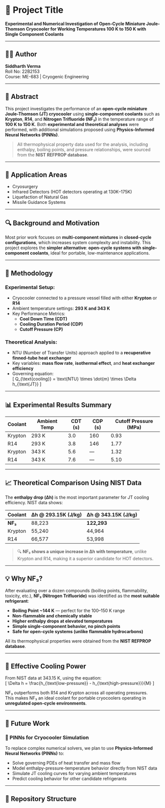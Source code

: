 # 📘 Project Title
**Experimental and Numerical Investigation of Open-Cycle Miniature Joule-Thomson Cryocooler for Working Temperatures 100 K to 150 K with Single Component Coolants**

---

## 👨‍🔬 Author

**Siddharth Verma**  
Roll No: 22B2153  
Course: ME-683 | Cryogenic Engineering  

---

## 📌 Abstract

This project investigates the performance of an **open-cycle miniature Joule-Thomson (JT) cryocooler** using **single-component coolants** such as **Krypton**, **R14**, and **Nitrogen Trifluoride (NF₃)** in the temperature range of **100 K to 150 K**. Both **experimental and theoretical analyses** were performed, with additional simulations proposed using **Physics-Informed Neural Networks (PINNs)**.

> All thermophysical property data used for the analysis, including enthalpy, boiling points, and pressure relationships, were sourced from the **NIST REFPROP database**.

---

## 🧊 Application Areas

- Cryosurgery  
- Infrared Detectors (HOT detectors operating at 130K–175K)  
- Liquefaction of Natural Gas  
- Missile Guidance Systems  

---

## 🔍 Background and Motivation

Most prior work focuses on **multi-component mixtures** in **closed-cycle configurations**, which increases system complexity and instability. This project explores the **simpler alternative**: **open-cycle systems with single-component coolants**, ideal for portable, low-maintenance applications.

---

## 🔬 Methodology

### Experimental Setup:
- Cryocooler connected to a pressure vessel filled with either **Krypton** or **R14**
- Ambient temperature settings: **293 K and 343 K**
- Key Performance Metrics:
  - **Cool Down Time (CDT)**
  - **Cooling Duration Period (CDP)**
  - **Cutoff Pressure (CP)**

### Theoretical Analysis:
- NTU (Number of Transfer Units) approach applied to a **recuperative finned-tube heat exchanger**
- Key variables: **mass flow rate**, **isothermal effect**, and **heat exchanger efficiency**
- Governing equation:  
  \[
  Q_{\text{cooling}} = \text{NTU} \times \dot{m} \times \Delta h_{\text{JT}}
  \]

---

## 📊 Experimental Results Summary

| Coolant | Ambient Temp | CDT (s) | CDP (s) | Cutoff Pressure (MPa) |
|---------|---------------|---------|---------|------------------------|
| Krypton | 293 K         | 3.0     | 160     | 0.93                   |
| R14     | 293 K         | 3.8     | 146     | 1.77                   |
| Krypton | 343 K         | 5.6     | —       | 1.32                   |
| R14     | 343 K         | 7.6     | —       | 5.10                   |

---

## 📈 Theoretical Comparison Using NIST Data

The **enthalpy drop (Δh)** is the most important parameter for JT cooling efficiency. NIST data shows:

| Coolant | Δh @ 293.15K (J/kg) | Δh @ 343.15K (J/kg) |
|---------|----------------------|----------------------|
| **NF₃**     | 88,223               | **122,293**            |
| Krypton | 55,240               | 44,964               |
| R14     | 66,577               | 53,998               |

> 🔍 **NF₃ shows a unique increase in Δh with temperature**, unlike Krypton and R14, making it a superior candidate for HOT detectors.

---

## 💡 Why NF₃?

After evaluating over a dozen compounds (boiling points, flammability, toxicity, etc.), **NF₃ (Nitrogen Trifluoride)** was identified as the **most suitable refrigerant**:

- **Boiling Point ~144 K** — perfect for the 100–150 K range  
- **Non-flammable and chemically stable**  
- **Higher enthalpy drops at elevated temperatures**  
- **Simple single-component behavior, no pinch points**  
- **Safe for open-cycle systems (unlike flammable hydrocarbons)**  

All its thermophysical properties were obtained from the **NIST REFPROP database**.

---

## 📐 Effective Cooling Power

From NIST data at 343.15 K, using the equation:  
\[
\Delta h = \frac{h_{\text{low-pressure}} - h_{\text{high-pressure}}}{M}
\]

NF₃ outperforms both R14 and Krypton across all operating pressures.  
This makes NF₃ an ideal coolant for portable cryocoolers operating in **unregulated open-cycle environments**.

---

## 🔮 Future Work

### 🧠 PINNs for Cryocooler Simulation
To replace complex numerical solvers, we plan to use **Physics-Informed Neural Networks (PINNs)** to:

- Solve governing PDEs of heat transfer and mass flow
- Model enthalpy-pressure-temperature behavior directly from NIST data
- Simulate JT cooling curves for varying ambient temperatures
- Predict cooling behavior for other candidate refrigerants

---

## 🧾 Repository Structure

